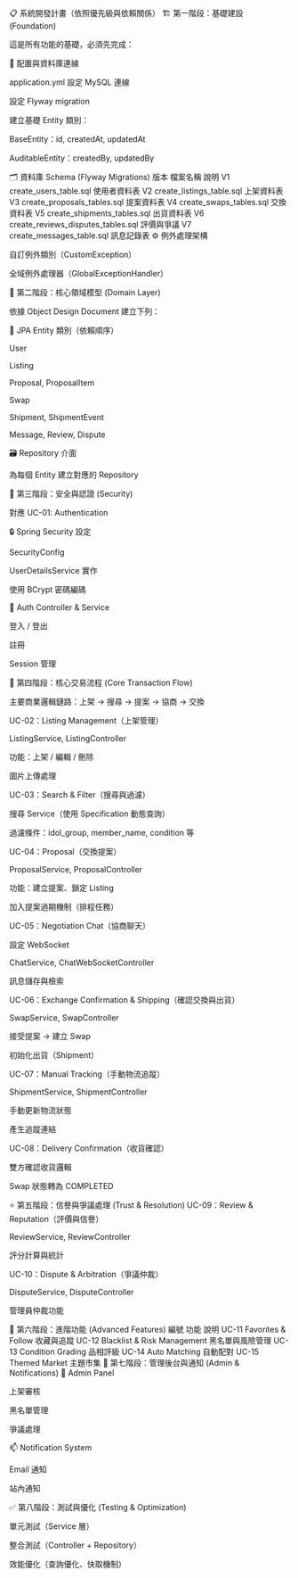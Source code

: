 📋 系統開發計畫（依照優先級與依賴關係）
🏗️ 第一階段：基礎建設 (Foundation)

這是所有功能的基礎，必須先完成：

🔧 配置與資料庫連線

application.yml 設定 MySQL 連線

設定 Flyway migration

建立基礎 Entity 類別：

BaseEntity：id, createdAt, updatedAt

AuditableEntity：createdBy, updatedBy

🗂️ 資料庫 Schema (Flyway Migrations)
版本	檔案名稱	說明
V1	create_users_table.sql	使用者資料表
V2	create_listings_table.sql	上架資料表
V3	create_proposals_tables.sql	提案資料表
V4	create_swaps_tables.sql	交換資料表
V5	create_shipments_tables.sql	出貨資料表
V6	create_reviews_disputes_tables.sql	評價與爭議
V7	create_messages_table.sql	訊息記錄表
⚙️ 例外處理架構

自訂例外類別（CustomException）

全域例外處理器（GlobalExceptionHandler）

🎯 第二階段：核心領域模型 (Domain Layer)

依據 Object Design Document 建立下列：

🧩 JPA Entity 類別（依賴順序）

User

Listing

Proposal, ProposalItem

Swap

Shipment, ShipmentEvent

Message, Review, Dispute

🗃️ Repository 介面

為每個 Entity 建立對應的 Repository

🔐 第三階段：安全與認證 (Security)

對應 UC-01: Authentication

🔒 Spring Security 設定

SecurityConfig

UserDetailsService 實作

使用 BCrypt 密碼編碼

👤 Auth Controller & Service

登入 / 登出

註冊

Session 管理

💱 第四階段：核心交易流程 (Core Transaction Flow)

主要商業邏輯鏈路：上架 → 搜尋 → 提案 → 協商 → 交換

UC-02：Listing Management（上架管理）

ListingService, ListingController

功能：上架 / 編輯 / 刪除

圖片上傳處理

UC-03：Search & Filter（搜尋與過濾）

搜尋 Service（使用 Specification 動態查詢）

過濾條件：idol_group, member_name, condition 等

UC-04：Proposal（交換提案）

ProposalService, ProposalController

功能：建立提案、鎖定 Listing

加入提案過期機制（排程任務）

UC-05：Negotiation Chat（協商聊天）

設定 WebSocket

ChatService, ChatWebSocketController

訊息儲存與檢索

UC-06：Exchange Confirmation & Shipping（確認交換與出貨）

SwapService, SwapController

接受提案 → 建立 Swap

初始化出貨（Shipment）

UC-07：Manual Tracking（手動物流追蹤）

ShipmentService, ShipmentController

手動更新物流狀態

產生追蹤連結

UC-08：Delivery Confirmation（收貨確認）

雙方確認收貨邏輯

Swap 狀態轉為 COMPLETED

⭐ 第五階段：信譽與爭議處理 (Trust & Resolution)
UC-09：Review & Reputation（評價與信譽）

ReviewService, ReviewController

評分計算與統計

UC-10：Dispute & Arbitration（爭議仲裁）

DisputeService, DisputeController

管理員仲裁功能

🚀 第六階段：進階功能 (Advanced Features)
編號	功能	說明
UC-11	Favorites & Follow	收藏與追蹤
UC-12	Blacklist & Risk Management	黑名單與風險管理
UC-13	Condition Grading	品相評級
UC-14	Auto Matching	自動配對
UC-15	Themed Market	主題市集
🔔 第七階段：管理後台與通知 (Admin & Notifications)
🧭 Admin Panel

上架審核

黑名單管理

爭議處理

📫 Notification System

Email 通知

站內通知

✅ 第八階段：測試與優化 (Testing & Optimization)

單元測試（Service 層）

整合測試（Controller + Repository）

效能優化（查詢優化、快取機制）